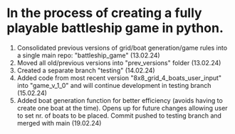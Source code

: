 # In the process of creating a fully playable battleship game in python. 
1. Consolidated previous versions of grid/boat generation/game rules into a single main repo: "battleship_game" (13.02.24)
2. Moved all old/previous versions into "prev_versions" folder (13.02.24)
3. Created a separate branch "testing" (14.02.24)
4. Added code from most recent version "8x8_grid_4_boats_user_input" into "game_v_1_0" and will continue development in testing branch (15.02.24)
5. Added boat generation function for better efficiency (avoids having to create one boat at the time). Opens up for future changes allowing user to set nr. of boats to be placed. Commit pushed to testing branch and merged with main (19.02.24)
